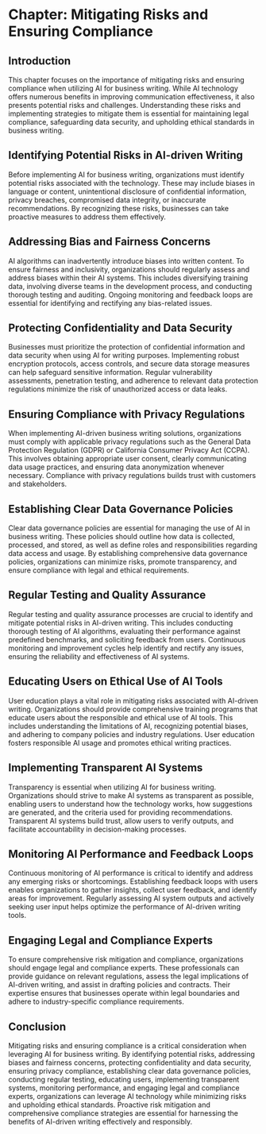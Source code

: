 Chapter: Mitigating Risks and Ensuring Compliance
=================================================

Introduction
------------

This chapter focuses on the importance of mitigating risks and ensuring compliance when utilizing AI for business writing. While AI technology offers numerous benefits in improving communication effectiveness, it also presents potential risks and challenges. Understanding these risks and implementing strategies to mitigate them is essential for maintaining legal compliance, safeguarding data security, and upholding ethical standards in business writing.

Identifying Potential Risks in AI-driven Writing
------------------------------------------------

Before implementing AI for business writing, organizations must identify potential risks associated with the technology. These may include biases in language or content, unintentional disclosure of confidential information, privacy breaches, compromised data integrity, or inaccurate recommendations. By recognizing these risks, businesses can take proactive measures to address them effectively.

Addressing Bias and Fairness Concerns
-------------------------------------

AI algorithms can inadvertently introduce biases into written content. To ensure fairness and inclusivity, organizations should regularly assess and address biases within their AI systems. This includes diversifying training data, involving diverse teams in the development process, and conducting thorough testing and auditing. Ongoing monitoring and feedback loops are essential for identifying and rectifying any bias-related issues.

Protecting Confidentiality and Data Security
--------------------------------------------

Businesses must prioritize the protection of confidential information and data security when using AI for writing purposes. Implementing robust encryption protocols, access controls, and secure data storage measures can help safeguard sensitive information. Regular vulnerability assessments, penetration testing, and adherence to relevant data protection regulations minimize the risk of unauthorized access or data leaks.

Ensuring Compliance with Privacy Regulations
--------------------------------------------

When implementing AI-driven business writing solutions, organizations must comply with applicable privacy regulations such as the General Data Protection Regulation (GDPR) or California Consumer Privacy Act (CCPA). This involves obtaining appropriate user consent, clearly communicating data usage practices, and ensuring data anonymization whenever necessary. Compliance with privacy regulations builds trust with customers and stakeholders.

Establishing Clear Data Governance Policies
-------------------------------------------

Clear data governance policies are essential for managing the use of AI in business writing. These policies should outline how data is collected, processed, and stored, as well as define roles and responsibilities regarding data access and usage. By establishing comprehensive data governance policies, organizations can minimize risks, promote transparency, and ensure compliance with legal and ethical requirements.

Regular Testing and Quality Assurance
-------------------------------------

Regular testing and quality assurance processes are crucial to identify and mitigate potential risks in AI-driven writing. This includes conducting thorough testing of AI algorithms, evaluating their performance against predefined benchmarks, and soliciting feedback from users. Continuous monitoring and improvement cycles help identify and rectify any issues, ensuring the reliability and effectiveness of AI systems.

Educating Users on Ethical Use of AI Tools
------------------------------------------

User education plays a vital role in mitigating risks associated with AI-driven writing. Organizations should provide comprehensive training programs that educate users about the responsible and ethical use of AI tools. This includes understanding the limitations of AI, recognizing potential biases, and adhering to company policies and industry regulations. User education fosters responsible AI usage and promotes ethical writing practices.

Implementing Transparent AI Systems
-----------------------------------

Transparency is essential when utilizing AI for business writing. Organizations should strive to make AI systems as transparent as possible, enabling users to understand how the technology works, how suggestions are generated, and the criteria used for providing recommendations. Transparent AI systems build trust, allow users to verify outputs, and facilitate accountability in decision-making processes.

Monitoring AI Performance and Feedback Loops
--------------------------------------------

Continuous monitoring of AI performance is critical to identify and address any emerging risks or shortcomings. Establishing feedback loops with users enables organizations to gather insights, collect user feedback, and identify areas for improvement. Regularly assessing AI system outputs and actively seeking user input helps optimize the performance of AI-driven writing tools.

Engaging Legal and Compliance Experts
-------------------------------------

To ensure comprehensive risk mitigation and compliance, organizations should engage legal and compliance experts. These professionals can provide guidance on relevant regulations, assess the legal implications of AI-driven writing, and assist in drafting policies and contracts. Their expertise ensures that businesses operate within legal boundaries and adhere to industry-specific compliance requirements.

Conclusion
----------

Mitigating risks and ensuring compliance is a critical consideration when leveraging AI for business writing. By identifying potential risks, addressing biases and fairness concerns, protecting confidentiality and data security, ensuring privacy compliance, establishing clear data governance policies, conducting regular testing, educating users, implementing transparent systems, monitoring performance, and engaging legal and compliance experts, organizations can leverage AI technology while minimizing risks and upholding ethical standards. Proactive risk mitigation and comprehensive compliance strategies are essential for harnessing the benefits of AI-driven writing effectively and responsibly.
